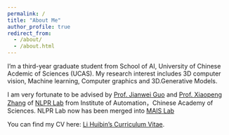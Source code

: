 ```yaml
---
permalink: /
title: "About Me"
author_profile: true
redirect_from: 
  - /about/
  - /about.html
---
```



I’m a third-year graduate student from School of AI, University of Chinese Acdemic of Sciences (UCAS). My research interest includes 3D computer vision, Machine learning, Computer graphics and 3D.Generative Models.

I am very fortunate to be advised by [Prof. Jianwei Guo](https://jianweiguo.net/) and [Prof. Xiaopeng Zhang](https://people.ucas.ac.cn/~zhangxiaopeng?language=en) of [NLPR Lab](https://nlpr-web.ia.ac.cn/en/) from Institute of Automation，Chinese Academy of Sciences. NLPR Lab now has been merged into [MAIS Lab](https://mais.ia.ac.cn/)

You can find my CV here: [Li Huibin’s Curriculum Vitae](../assets/cv/cv.pdf).

<!-- I’m actively seeking opportunities to pursue a Phd’s degree starting from Winter and Fall 2025. -->
